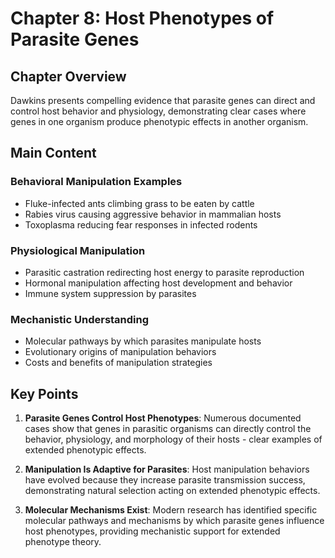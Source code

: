 # Chapter 8: Host Phenotypes of Parasite Genes

## Chapter Overview
Dawkins presents compelling evidence that parasite genes can direct and control host behavior and physiology, demonstrating clear cases where genes in one organism produce phenotypic effects in another organism.

## Main Content

### Behavioral Manipulation Examples
- Fluke-infected ants climbing grass to be eaten by cattle
- Rabies virus causing aggressive behavior in mammalian hosts
- Toxoplasma reducing fear responses in infected rodents

### Physiological Manipulation
- Parasitic castration redirecting host energy to parasite reproduction
- Hormonal manipulation affecting host development and behavior
- Immune system suppression by parasites

### Mechanistic Understanding
- Molecular pathways by which parasites manipulate hosts
- Evolutionary origins of manipulation behaviors
- Costs and benefits of manipulation strategies

## Key Points

1. **Parasite Genes Control Host Phenotypes**: Numerous documented cases show that genes in parasitic organisms can directly control the behavior, physiology, and morphology of their hosts - clear examples of extended phenotypic effects.

2. **Manipulation Is Adaptive for Parasites**: Host manipulation behaviors have evolved because they increase parasite transmission success, demonstrating natural selection acting on extended phenotypic effects.

3. **Molecular Mechanisms Exist**: Modern research has identified specific molecular pathways and mechanisms by which parasite genes influence host phenotypes, providing mechanistic support for extended phenotype theory.